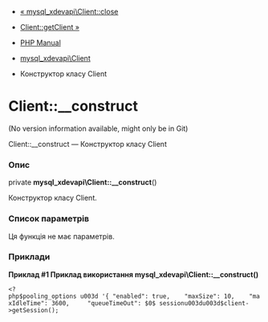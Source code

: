 - [« mysql_xdevapi\Client::close](mysql-xdevapi-client.close.md)
- [Client::getClient »](mysql-xdevapi-client.getsession.md)

- [PHP Manual](index.md)
- [mysql_xdevapi\Client](class.mysql-xdevapi-client.md)
- Конструктор класу Client

# Client::\_\_construct

(No version information available, might only be in Git)

Client::\_\_construct — Конструктор класу Client

### Опис

private **mysql_xdevapi\Client::\_\_construct**()

Конструктор класу Client.

### Список параметрів

Ця функція не має параметрів.

### Приклади

**Приклад #1 Приклад використання
**mysql_xdevapi\Client::\_\_construct()****

`<?php$pooling_options u003d '{ "enabled": true,    "maxSize": 10,    "maxIdleTime": 3600,     "queueTimeOut": $0$ sessionu003du003d$client->getSession(); `
